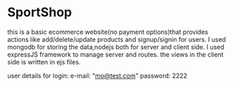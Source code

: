 # SportShop
this is a basic ecommerce website(no payment options)that provides actions like add/delete/update products and signup/signin for users.
I used mongodb for storing the data,nodejs both for server and client side.
I used expressJS framework to manage server and routes.
the views in the client side is written in ejs files. 

user details for login:
e-mail: "mo@test.com"
password: 2222
